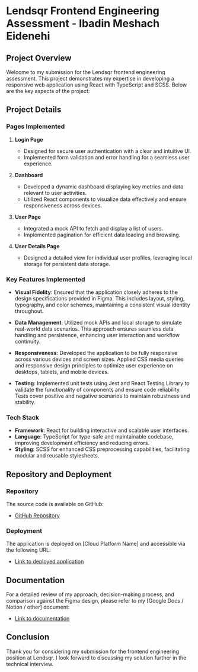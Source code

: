 # Lendsqr Frontend Engineering Assessment - Ibadin Meshach Eidenehi

## Project Overview

Welcome to my submission for the Lendsqr frontend engineering assessment. This project demonstrates my expertise in developing a responsive web application using React with TypeScript and SCSS. Below are the key aspects of the project:

## Project Details

### Pages Implemented

1. **Login Page**

   - Designed for secure user authentication with a clear and intuitive UI.
   - Implemented form validation and error handling for a seamless user experience.

2. **Dashboard**

   - Developed a dynamic dashboard displaying key metrics and data relevant to user activities.
   - Utilized React components to visualize data effectively and ensure responsiveness across devices.

3. **User Page**

   - Integrated a mock API to fetch and display a list of users.
   - Implemented pagination for efficient data loading and browsing.

4. **User Details Page**
   - Designed a detailed view for individual user profiles, leveraging local storage for persistent data storage.

### Key Features Implemented

- **Visual Fidelity**: Ensured that the application closely adheres to the design specifications provided in Figma. This includes layout, styling, typography, and color schemes, maintaining a consistent visual identity throughout.

- **Data Management**: Utilized mock APIs and local storage to simulate real-world data scenarios. This approach ensures seamless data handling and persistence, enhancing user interaction and workflow continuity.

- **Responsiveness**: Developed the application to be fully responsive across various devices and screen sizes. Applied CSS media queries and responsive design principles to optimize user experience on desktops, tablets, and mobile devices.

- **Testing**: Implemented unit tests using Jest and React Testing Library to validate the functionality of components and ensure code reliability. Tests cover positive and negative scenarios to maintain robustness and stability.

### Tech Stack

- **Framework**: React for building interactive and scalable user interfaces.
- **Language**: TypeScript for type-safe and maintainable codebase, improving development efficiency and reducing errors.
- **Styling**: SCSS for enhanced CSS preprocessing capabilities, facilitating modular and reusable stylesheets.

## Repository and Deployment

### Repository

The source code is available on GitHub:

- [GitHub Repository](https://github.com/ibmeshach/lendsqr-fe-test)

### Deployment

The application is deployed on [Cloud Platform Name] and accessible via the following URL:

- [Link to deployed application](https://ibmeshach-lendsqr-fe-test.vercel.com)

## Documentation

For a detailed review of my approach, decision-making process, and comparison against the Figma design, please refer to my [Google Docs / Notion / other] document:

- [Link to documentation](https://docs.google.com/document/d/1rm6yMBPve9RsyaWHUn64icFsnGKgq0m3Le-kTxcxgFI/edit?usp=sharing)

## Conclusion

Thank you for considering my submission for the frontend engineering position at Lendsqr. I look forward to discussing my solution further in the technical interview.
